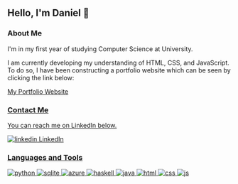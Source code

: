 <!---
dan-08smith/dan-08smith is a ✨ special ✨ repository because its `README.md` (this file) appears on your GitHub profile.
You can click the Preview link to take a look at your changes.
- 👋 Hi, I’m @dan-08smith
- 👀 I’m interested in ...
- 🌱 I’m currently learning ...
- 💞️ I’m looking to collaborate on ...
- 📫 How to reach me ...
- 😄 Pronouns: ...
- ⚡ Fun fact: ...
--->

## Hello, I'm Daniel 👋

### About Me
I'm in my first year of studying Computer Science at University.

I am currently developing my understanding of HTML, CSS, and JavaScript. To do so, I have been constructing a portfolio website which can be seen by clicking the link below:

<p>
  <a href="https://dan-08smith.github.io/" target="_blank" rel="noreferrer noopener">
    My Portfolio Website
</p>

### Contact Me
You can reach me on LinkedIn below.

<p>
  <a href="https://www.linkedin.com/in/dansmith08/"  target="_blank" rel="noreferrer noopener">
    <img src="https://i.stack.imgur.com/gVE0j.png" alt="linkedin"> LinkedIn
</p>

### Languages and Tools

<p>
  <img src="https://www.vectorlogo.zone/logos/python/python-ar21.svg" alt="python">
  <img src="https://www.vectorlogo.zone/logos/sqlite/sqlite-ar21.svg" alt="sqlite">
  <img src="https://www.vectorlogo.zone/logos/microsoft_azure/microsoft_azure-ar21.svg" alt="azure">
  <img src="https://www.vectorlogo.zone/logos/haskell/haskell-ar21.svg" alt="haskell">
  <img src="https://www.vectorlogo.zone/logos/java/java-ar21.svg" alt="java">
  <img src="https://www.vectorlogo.zone/logos/w3_html5/w3_html5-ar21.svg" alt="html">
  <img src="https://www.vectorlogo.zone/logos/w3_css/w3_css-ar21.svg" alt="css">
  <img src="https://www.vectorlogo.zone/logos/javascript/javascript-ar21.svg" alt="js">
</p>
